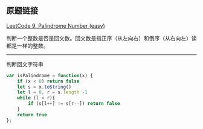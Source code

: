 ## 原题链接

[LeetCode 9. Palindrome Number (easy)](https://leetcode-cn.com/problems/palindrome-number/)

判断一个整数是否是回文数。回文数是指正序（从左向右）和倒序（从右向左）读都是一样的整数。

---

判断回文字符串

```javascript
var isPalindrome = function(x) {
    if (x < 0) return false
    let s = x.toString()
    let l = 0, r = s.length -1
    while (l < r){
        if (s[l++] != s[r--]) return false
    }
    return true
};
```
